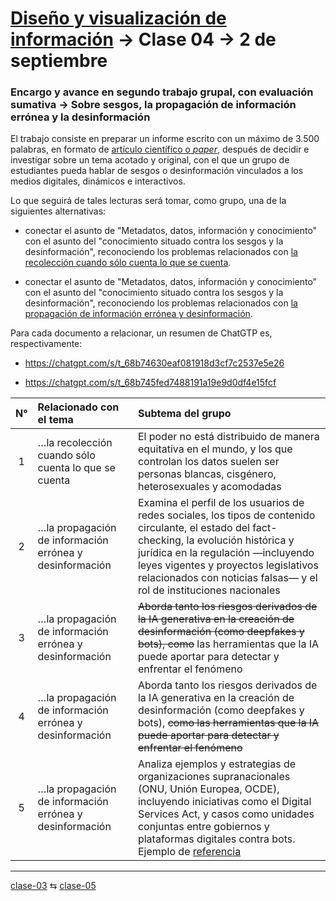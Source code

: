 # [Diseño y visualización de información](https://github.com/profesorfaco/troncal) → Clase 04 → 2 de septiembre

### Encargo y avance en segundo trabajo grupal, con evaluación sumativa → Sobre sesgos, la propagación de información errónea y la desinformación

El trabajo consiste en preparar un informe escrito con un máximo de 3.500 palabras, en formato de [artículo científico o *paper*](https://bibliotecas.duoc.cl/documentos-academicos-y-presentaciones/formato-articulo-paper), después de decidir e investigar sobre un tema acotado y original, con el que un grupo de estudiantes pueda hablar de sesgos o desinformación vinculados a los medios digitales, dinámicos e interactivos.


Lo que seguirá de tales lecturas será tomar, como grupo, una de la siguientes alternativas:

- conectar el asunto de "Metadatos, datos, información y conocimiento" con el asunto del "conocimiento situado contra los sesgos y la desinformación", reconociendo los problemas relacionados con [la recolección cuando sólo cuenta lo que se cuenta](https://data-feminism.mitpress.mit.edu/pub/tzq8d54o/release/1).
  
- conectar el asunto de "Metadatos, datos, información y conocimiento" con el asunto del "conocimiento situado contra los sesgos y la desinformación", reconociendo los problemas relacionados con [la propagación de información errónea y desinformación](https://minciencia.gob.cl/uploads/filer_public/26/cb/26cb92cb-5614-4e7c-a46e-f001a2b838b1/informe_i_-_el_fenomeno_de_la_desinformacion_global_y_en_chile_1.pdf).
   
Para cada documento a relacionar, un resumen de ChatGTP es, respectivamente: 

- https://chatgpt.com/s/t_68b74630eaf081918d3cf7c2537e5e26

- https://chatgpt.com/s/t_68b745fed7488191a19e9d0df4e15fcf

| N° | Relacionado con el tema | Subtema del grupo |
|:----:|:-----------------------------|:-------------|
| 1 | …la recolección cuando sólo cuenta lo que se cuenta | El poder no está distribuido de manera equitativa en el mundo, y los que controlan los datos suelen ser personas blancas, cisgénero, heterosexuales y acomodadas |
| 2 | …la propagación de información errónea y desinformación | Examina el perfil de los usuarios de redes sociales, los tipos de contenido circulante, el estado del fact-checking, la evolución histórica y jurídica en la regulación —incluyendo leyes vigentes y proyectos legislativos relacionados con noticias falsas— y el rol de instituciones nacionales |
| 3 | …la propagación de información errónea y desinformación | ~~Aborda tanto los riesgos derivados de la IA generativa en la creación de desinformación (como deepfakes y bots), como~~ las herramientas que la IA puede aportar para detectar y enfrentar el fenómeno |
| 4 | …la propagación de información errónea y desinformación | Aborda tanto los riesgos derivados de la IA generativa en la creación de desinformación (como deepfakes y bots), ~~como las herramientas que la IA puede aportar para detectar y enfrentar el fenómeno~~  | 
| 5 | …la propagación de información errónea y desinformación | Analiza ejemplos y estrategias de organizaciones supranacionales (ONU, Unión Europea, OCDE), incluyendo iniciativas como el Digital Services Act, y casos como unidades conjuntas entre gobiernos y plataformas digitales contra bots. Ejemplo de [referencia](https://rchdt.uchile.cl/index.php/RCHDT/search?query=inteligencia)  |



_ _ _ _ 

[clase-03](https://github.com/profesorfaco/troncal/blob/main/clase-03/README.md) ⇆ [clase-05](https://github.com/profesorfaco/troncal/blob/main/clase-05/README.md)
